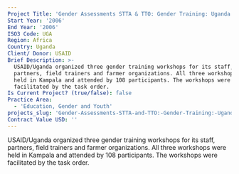 ```yaml
---
Project Title: 'Gender Assessments STTA & TTO: Gender Training: Uganda & APEP (TDY 59)'
Start Year: '2006'
End Year: '2006'
ISO3 Code: UGA
Region: Africa
Country: Uganda
Client/ Donor: USAID
Brief Description: >-
  USAID/Uganda organized three gender training workshops for its staff,
  partners, field trainers and farmer organizations. All three workshops were
  held in Kampala and attended by 108 participants. The workshops were
  facilitated by the task order.
Is Current Project? (true/false): false
Practice Area:
  - 'Education, Gender and Youth'
projects_slug: 'Gender-Assessments-STTA-and-TTO:-Gender-Training:-Uganda-and-APEP-(TDY-59)'
Contract Value USD: ''
---
```

USAID/Uganda organized three gender training workshops for its staff, partners, field trainers and farmer organizations. All three workshops were held in Kampala and attended by 108 participants. The workshops were facilitated by the task order.